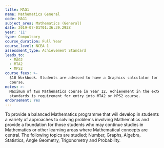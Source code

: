 ```yaml
---
title: MAG1
name: Mathematics General
code: MAG1
subject_area: Mathematics (General)
date: 2019-07-01T01:36:39.293Z
year: '11'
type: Compulsory
course_duration: Full Year
course_level: NCEA 1
assessment_type: Achievement Standard
leads_to:
  - MAG2
  - MTA2
  - MPS2
course_fees: >-
  $10 Workbook. Students are advised to have a Graphics calculator for this
  course.
notes: >-
  Maximum of two Mathematics course in Year 12. Achievement in the external
  standards is requirement for entry into MTA2 or MPS2 course.
endorsement: Yes
---
```

To provide a balanced Mathematics programme that will develop in students a variety of approaches to solving problems involving Mathematics and provide a foundation for those students who may continue studies in Mathematics or other learning areas where Mathematical concepts are central. The following topics are studied; Number, Graphs, Algebra, Statistics, Angle Geometry, Trigonometry and Probability.

